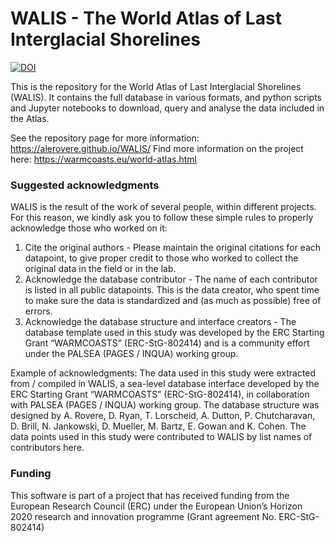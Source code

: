 # WALIS - The World Atlas of Last Interglacial Shorelines

[![DOI](https://zenodo.org/badge/DOI/10.5281/zenodo.5979520.svg)](https://doi.org/10.5281/zenodo.5979520)

This is the repository for the World Atlas of Last Interglacial Shorelines (WALIS). It contains the full database in various formats, and python scripts and Jupyter notebooks to download, query and analyse the data included in the Atlas.

See the repository page for more information: https://alerovere.github.io/WALIS/
Find more information on the project here: https://warmcoasts.eu/world-atlas.html

### Suggested acknowledgments
WALIS is the result of the work of several people, within different projects. For this reason, we kindly ask you to follow these simple rules to properly acknowledge those who worked on it:

1. Cite the original authors - Please maintain the original citations for each datapoint, to give proper credit to those who worked to collect the original data in the field or in the lab.
2. Acknowledge the database contributor - The name of each contributor is listed in all public datapoints. This is the data creator, who spent time to make sure the data is standardized and (as much as possible) free of errors.
3. Acknowledge the database structure and interface creators - The database template used in this study was developed by the ERC Starting Grant “WARMCOASTS” (ERC-StG-802414) and is a community effort under the PALSEA (PAGES / INQUA) working group.

Example of acknowledgments: The data used in this study were extracted from / compiled in WALIS, a sea-level database interface developed by the ERC Starting Grant “WARMCOASTS” (ERC-StG-802414), in collaboration with PALSEA (PAGES / INQUA) working group. The database structure was designed by A. Rovere, D. Ryan, T. Lorscheid, A. Dutton, P. Chutcharavan, D. Brill, N. Jankowski, D. Mueller, M. Bartz, E. Gowan and K. Cohen. The data points used in this study were contributed to WALIS by list names of contributors here.

### Funding
This software is part of a project that has received funding from the European Research Council (ERC) under the European Union’s Horizon 2020 research and innovation programme (Grant agreement No. ERC-StG-802414)
